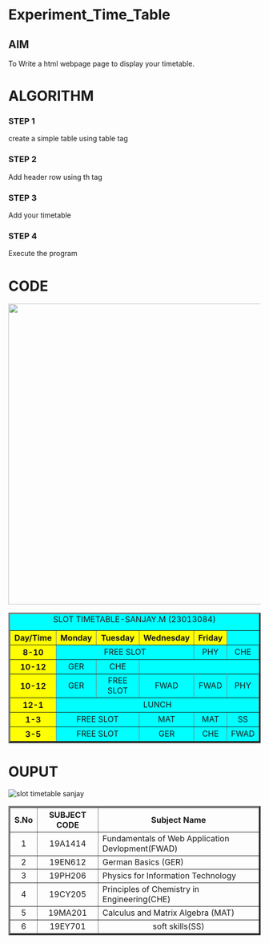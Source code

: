 # Experiment_Time_Table

## AIM
To Write a html webpage page to display your timetable.

# ALGORITHM
### STEP 1
create a simple table using table tag
### STEP 2
Add header row using th tag
### STEP 3
Add your timetable
### STEP 4
Execute the program

# CODE
<!DOCTYPE html>
<head>
<title>SEC SLOT TIMETABLE</title>
</head>
<img src="logo copy.png" width='600' align='center'>
<body>
<table BORDER='3' width='600' bgcolor='cyan' cellspacing='3' cellpaddling='3'>
<CAPTION align="above">SLOT TIMETABLE-SANJAY.M (23013084) </CAPTION>
<tr>
<th align="center" bgcolor="yellow">Day/Time</th>
<th align="center" bgcolor="yellow">Monday</th>
<th align="center" bgcolor="yellow">Tuesday</th>
<th align="center" bgcolor="yellow">Wednesday</th> <th align="center" bgcolo
<th align="center" bgcolor="yellow">Friday</th>
</tr>
<tr>
<th align="center" bgcolor="yellow">8-10</th>
<td align="center" bgcolor="cyan" colspan="3">FREE SLOT</td>
<td align="center" bgcolor="cyan">PHY</td>
<td align="center" bgcolor="cyan">CHE</td>
</tr>
<tr>
<th align="center" bgcolor="yellow">10-12</th>
<td align="center" bgcolor="cyan">GER</td>
<td align="center" bgcolor="cyan">CHE</td>
</tr>
<tr>
<th align="center" bgcolor="yellow">10-12</th>
<td align="center" bgcolor="cyan">GER</td>
<td align="center" bgcolor="cyan">FREE SLOT</td>
<td align="center" bgcolor="cyan">FWAD</td>
<td align="center" bgcolor="cyan">FWAD</td>
<td align="center" bgcolor="cyan">PHY</td>
</tr>
<tr>
<th align="center" bgcolor="yellow">12-1</th>
<td align="center" bgcolor="cyan" colspan="5">LUNCH</td>
<tr>
<th align="center" bgcolor="yellow">1-3</th>
<td align="center" bgcolor="cyan" colspan="2">FREE SLOT</td>
<td align="center" bgcolor="cyan">MAT</td>
<td align="center" bgcolor="cyan">MAT</td>
<td align="center" bgcolor="cyan">SS</td>
</tr>
<tr>
<th align="center" bgcolor="yellow">3-5</th>
<td align="center" bgcolor="cyan" colspan="2">FREE SLOT</td>
<td align="center" bgcolor="cyan">GER</td>
<td align="center" bgcolor="cyan">CHE</td>
<td align="center" bgcolor="cyan">FWAD</td>
</tr>
</table>
<table border="3" width="600" cellspacing='3' cellpaddling='3'>
<tr>
<th align="center">S.No</th>
<th align="center">SUBJECT CODE</th>
<th align="center">Subject Name</th>
</tr>
<tr>
<td align="center">1</td>
<td align="center">19A1414</td>
<td align="centre">Fundamentals of Web Application Devlopment(FWAD)</td>
</tr>
<tr>
<td align="center">2</td>
<td align="center">19EN612</td>
<td align="centre">German Basics (GER)</td>
</tr>
<tr>
<td align="center">3</td>
<td align="center">19PH206</td>
<td align="centre">Physics for Information Technology</td>
</tr>
<tr>
<td align="center">4</td>
<td align="center">19CY205</td>
<td align="centre">Principles of Chemistry in Engineering(CHE)</td>
</tr>
<tr>
<td align="center">5</td>
<td align="center">19MA201</td>
<td align="centre">Calculus and Matrix Algebra (MAT)</td>
</tr>
<tr>
<td align="center">6</td>
<td align="center">19EY701</td>
<td align="center">soft skills(SS)</td>
</tr>
</body>
</html>


# OUPUT
![slot timetable sanjay](https://github.com/sanjayofficial2005/timetable/assets/148048602/72cc4a68-1c48-4f52-9366-c3664588e7b0)



